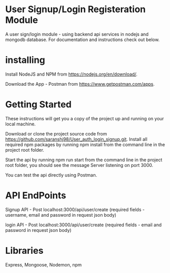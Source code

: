 # User Signup/Login Registeration Module
A user sign/login module - using backend api services in nodejs and mongodb database. For documentation and instructions check out below.

# installing
Install NodeJS and NPM from  https://nodejs.org/en/download/.

Download the App - Postman from https://www.getpostman.com/apps.

# Getting Started
These instructions will get you a copy of the project up and running on your local machine.

Download or clone the project source code from https://github.com/saranshj98/User_auth_login_signup.git.
Install all required npm packages by running npm install from the command line in the project root folder.

Start the api by running npm run start from the command line in the project root folder, you should see the message Server listening on port 3000.

You can test the api directly using Postman.

# API EndPoints
Signup API  - 
Post localhost:3000/api/user/create 
(required fields - username, email and password in request json body)


login API   - 
Post localhost:3000/api/user/create 
(required fields - email and password in request json body)

# Libraries
Express, Mongoose, Nodemon, npm